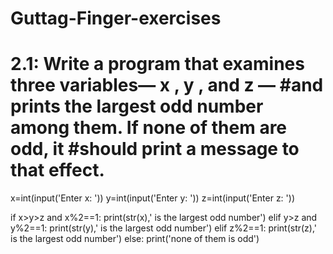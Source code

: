 # Guttag-Finger-exercises
# 2.1: Write a program that examines three variables— x , y , and z — #and prints the largest odd number among them. If none of them are odd, it #should print a message to that effect.

x=int(input('Enter x: '))
y=int(input('Enter y: '))
z=int(input('Enter z: '))

if x>y>z and x%2==1:
    print(str(x),' is the largest odd number')
elif y>z and y%2==1:
    print(str(y),' is the largest odd number')
elif z%2==1:
    print(str(z),' is the largest odd number')
else:
    print('none of them is odd')
